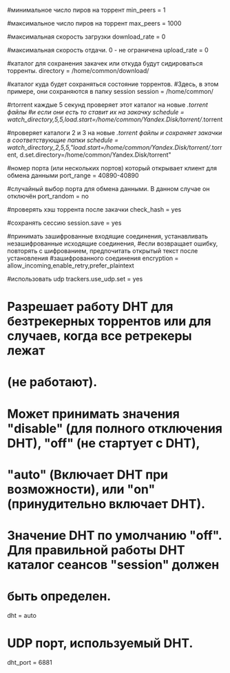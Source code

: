 #минимальное число пиров на торрент
min_peers = 1

#максимальное число пиров на торрент
max_peers = 1000

#максимальная скорость загрузки
download_rate = 0

#максимальная скорость отдачи. 0 - не ограничена
upload_rate = 0

#каталог для сохранения закачек или откуда будут сидироваться торренты.
directory = /home/common/download/

#каталог куда будет сохраняться состояние торрентов.
#Здесь, в этом примере, они сохраняются в папку  session
session = /home/common/

#rtorrent каждые 5 секунд проверяет этот каталог на новые *.torrent файлы
#и если они есть то ставит их на закачку
schedule = watch_directory,5,5,load.start=/home/common/Yandex.Disk/torrent/*.torrent

#проверяет каталоги 2 и 3 на новые *.torrent файлы и сохраняет закачки в соответствующие папки
schedule = watch_directory_2,5,5,"load.start=/home/common/Yandex.Disk/torrent/*.torrent, d.set.directory=/home/common/Yandex.Disk/torrent"

#номер порта (или нескольких портов) который открывает клиент для обмена данными
port_range = 40890-40890

#случайный выбор порта для обмена данными. В данном случае он отключён
port_random = no

#проверять хэш торрента после закачки
check_hash = yes

#сохранять сессию
session.save = yes

#принимать зашифрованные входящие соединения, устанавливать незашифрованные исходящие соединения,
#если возвращает ошибку, повторять с шифрованием, предпочитать открытый текст после установления
#зашифрованного соединения
encryption = allow_incoming,enable_retry,prefer_plaintext

#использовать udp
trackers.use_udp.set = yes

# Разрешает работу DHT для безтрекерных торрентов или для случаев, когда все ретрекеры лежат
# (не работают).
# Может принимать значения "disable" (для полного отключения DHT), "off" (не стартует с DHT),
# "auto" (Включает DHT при возможности), или "on" (принудительно включает DHT).
# Значение DHT по умолчанию "off". Для правильной работы DHT каталог сеансов "session" должен
# быть определен.

dht = auto

# UDP порт, используемый DHT.

dht_port = 6881
